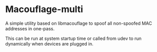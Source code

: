 # Macouflage-multi

A simple utility based on libmacouflage to spoof all non-spoofed MAC addresses
in one-pass. 

This can be run at system startup time or called from udev to run dynamically 
when devices are plugged in.

